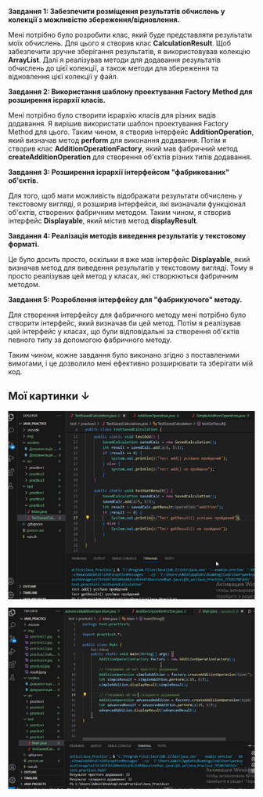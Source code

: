 **Завдання 1: Забезпечити розміщення результатів обчислень у колекції з можливістю збереження/відновлення.**

Мені потрібно було розробити клас, який буде представляти результати моїх обчислень. Для цього я створив клас **CalculationResult**. Щоб забезпечити зручне зберігання результатів, я використовував колекцію **ArrayList**. Далі я реалізував методи для додавання результатів обчислень до цієї колекції, а також методи для збереження та відновлення цієї колекції у файл.

**Завдання 2: Використання шаблону проектування Factory Method для розширення ієрархії класів.**

Мені потрібно було створити ієрархію класів для різних видів додавання. Я вирішив використати шаблон проектування Factory Method для цього. Таким чином, я створив інтерфейс **AdditionOperation**, який визначав метод **perform** для виконання додавання. Потім я створив клас **AdditionOperationFactory**, який мав фабричний метод **createAdditionOperation** для створення об'єктів різних типів додавання.

**Завдання 3: Розширення ієрархії інтерфейсом "фабрикованих" об'єктів.**

Для того, щоб мати можливість відображати результати обчислень у текстовому вигляді, я розширив інтерфейси, які визначали функціонал об'єктів, створених фабричним методом. Таким чином, я створив інтерфейс **Displayable**, який містив метод **displayResult**.

**Завдання 4: Реалізація методів виведення результатів у текстовому форматі.**

Це було досить просто, оскільки я вже мав інтерфейс **Displayable**, який визначав метод для виведення результатів у текстовому вигляді. Тому я просто реалізував цей метод у класах, які створюються фабричним методом.

**Завдання 5: Розроблення інтерфейсу для "фабрикуючого" методу.**

Для створення інтерфейсу для фабричного методу мені потрібно було створити інтерфейс, який визначав би цей метод. Потім я реалізував цей інтерфейс у класах, що були відповідальні за створення об'єктів певного типу за допомогою фабричного методу.

Таким чином, кожне завдання було виконано згідно з поставленими вимогами, і це дозволило мені ефективно розширювати та зберігати мій код.

## Мої картинки ↓

![task3](/img/practice3.jpg)


![task3](/img/practice3_result.jpg)